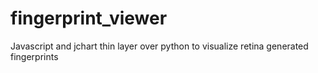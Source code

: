# fingerprint_viewer
Javascript and jchart thin layer over python to visualize retina generated fingerprints
